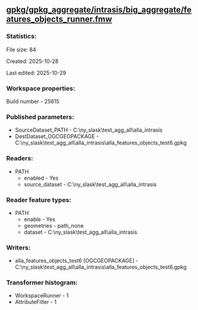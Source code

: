 ﻿## [gpkg/gpkg_aggregate/intrasis/big_aggregate/features_objects_runner.fmw](https://github.com/kicki58/kix_working_dir/blob/master/gpkg/gpkg_aggregate/intrasis/big_aggregate/features_objects_runner.fmw)

### Statistics:
File size: 84

Created: 2025-10-28

Last edited: 2025-10-29


### Workspace properties:
Build number    - 25615

### Published parameters:
*  SourceDataset_PATH    -   C:\ny_slask\test_agg_all\alla_intrasis
*  DestDataset_OGCGEOPACKAGE    -   C:\ny_slask\test_agg_all\alla_intrasis\alla_features_objects_test6.gpkg

### Readers:
*  PATH
    * enabled    -  Yes
    * source_dataset    -   C:\ny_slask\test_agg_all\alla_intrasis

### Reader feature types:
*  PATH
    * enable - Yes
    * geometries - path_none
    * dataset - C:\ny_slask\test_agg_all\alla_intrasis


### Writers:
*  alla_features_objects_test6 [OGCGEOPACKAGE]    -   C:\ny_slask\test_agg_all\alla_intrasis\alla_features_objects_test6.gpkg


### Transformer histogram:
*  WorkspaceRunner    -   1
*  AttributeFilter    -   1

